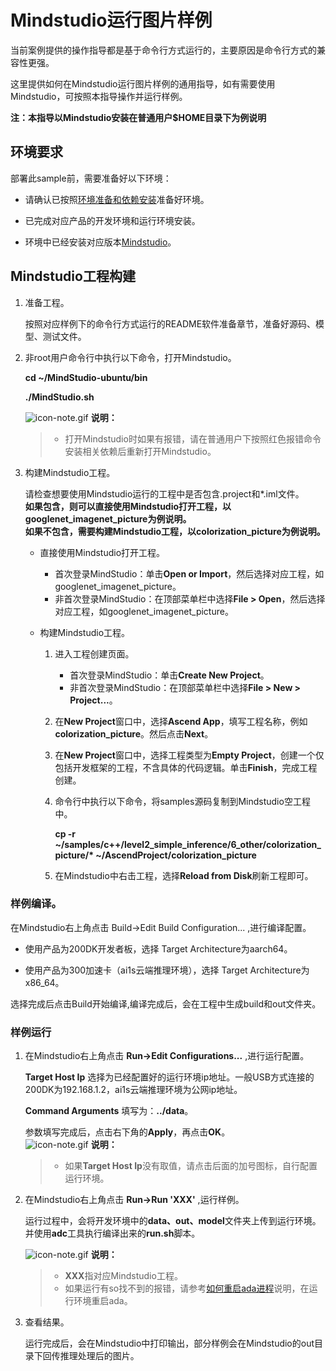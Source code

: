 # Mindstudio运行图片样例
 
当前案例提供的操作指导都是基于命令行方式运行的，主要原因是命令行方式的兼容性更强。

这里提供如何在Mindstudio运行图片样例的通用指导，如有需要使用Mindstudio，可按照本指导操作并运行样例。

**注：本指导以Mindstudio安装在普通用户$HOME目录下为例说明**

## 环境要求

部署此sample前，需要准备好以下环境：

- 请确认已按照[环境准备和依赖安装](https://gitee.com/ascend/samples/tree/master/cplusplus/environment)准备好环境。

- 已完成对应产品的开发环境和运行环境安装。

- 环境中已经安装对应版本[Mindstudio](https://www.huaweicloud.com/ascend/resources/tools/mindstudio/download)。

## Mindstudio工程构建

1. 准备工程。

   按照对应样例下的命令行方式运行的README软件准备章节，准备好源码、模型、测试文件。

2. 非root用户命令行中执行以下命令，打开Mindstudio。

    **cd ~/MindStudio-ubuntu/bin**

    **./MindStudio.sh**

    ![](https://images.gitee.com/uploads/images/2020/1106/160652_6146f6a4_5395865.gif "icon-note.gif") **说明：**  
    > - 打开Mindstudio时如果有报错，请在普通用户下按照红色报错命令安装相关依赖后重新打开Mindstudio。

3. 构建Mindstudio工程。

    请检查想要使用Mindstudio运行的工程中是否包含\.project和\*.iml文件。  
    **如果包含，则可以直接使用Mindstudio打开工程，以googlenet_imagenet_picture为例说明。**   
    **如果不包含，需要构建Mindstudio工程，以colorization_picture为例说明。**

    - 直接使用Mindstudio打开工程。   
       - 首次登录MindStudio：单击**Open or Import**，然后选择对应工程，如googlenet_imagenet_picture。   
       - 非首次登录MindStudio：在顶部菜单栏中选择**File \> Open**，然后选择对应工程，如googlenet_imagenet_picture。
        
    - 构建Mindstudio工程。   
        1. 进入工程创建页面。   
            - 首次登录MindStudio：单击**Create New Project**。   
            - 非首次登录MindStudio：在顶部菜单栏中选择**File \> New \> Project\.\.\.**。
    
        2. 在**New Project**窗口中，选择**Ascend App**，填写工程名称，例如**colorization_picture**。然后点击**Next**。
    
        3. 在**New Project**窗口中，选择工程类型为**Empty Project**，创建一个仅包括开发框架的工程，不含具体的代码逻辑。单击**Finish**，完成工程创建。

        4. 命令行中执行以下命令，将samples源码复制到Mindstudio空工程中。

            **cp -r ~/samples/c++/level2_simple_inference/6_other/colorization_picture/\* ~/AscendProject/colorization_picture**

        5. 在Mindstudio中右击工程，选择**Reload from Disk**刷新工程即可。

### 样例编译。
    
在Mindstudio右上角点击 Build->Edit Build Configuration... ,进行编译配置。

- 使用产品为200DK开发者板，选择 Target Architecture为aarch64。

- 使用产品为300加速卡（ai1s云端推理环境），选择 Target Architecture为x86_64。

选择完成后点击Build开始编译,编译完成后，会在工程中生成build和out文件夹。

### 样例运行

1. 在Mindstudio右上角点击 **Run->Edit Configurations...** ,进行运行配置。   

   **Target Host Ip** 选择为已经配置好的运行环境ip地址。一般USB方式连接的200DK为192.168.1.2，ai1s云端推理环境为公网ip地址。   

   **Command Arguments** 填写为：**../data**。

   参数填写完成后，点击右下角的**Apply**，再点击**OK**。
​    
    ![](https://images.gitee.com/uploads/images/2020/1106/160652_6146f6a4_5395865.gif "icon-note.gif") **说明：**  
    > - 如果**Target Host Ip**没有取值，请点击后面的加号图标，自行配置运行环境。   

2. 在Mindstudio右上角点击 **Run->Run 'XXX'** ,运行样例。

    运行过程中，会将开发环境中的**data、out、model**文件夹上传到运行环境。并使用**adc**工具执行编译出来的**run.sh**脚本。

    ![](https://images.gitee.com/uploads/images/2020/1106/160652_6146f6a4_5395865.gif "icon-note.gif") **说明：**  
    > - **XXX**指对应Mindstudio工程。 
    >- 如果运行有so找不到的报错，请参考[如何重启ada进程](https://support.huaweicloud.com/ug-mindstudioc75/atlasms_02_0224.html)说明，在运行环境重启ada。

3. 查看结果。

    运行完成后，会在Mindstudio中打印输出，部分样例会在Mindstudio的out目录下回传推理处理后的图片。

